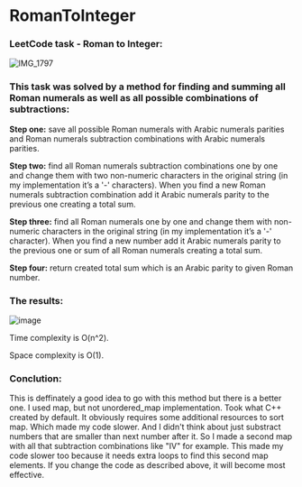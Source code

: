 # RomanToInteger
### LeetCode task - Roman to Integer:
![IMG_1797](https://github.com/user-attachments/assets/fcccec21-c7ec-4ca4-92a8-5e68cac98844)
### This task was solved by a method for finding and summing all Roman numerals as well as all possible combinations of subtractions:
**Step one:** save all possible Roman numerals with Arabic numerals parities and Roman numerals subtraction combinations with Arabic numerals parities.

**Step two:** find all Roman numerals subtraction combinations one by one and change them with two non-numeric characters in the original string (in my implementation it’s a '-' characters). When you find a new Roman numerals subtraction combination add it Arabic numerals parity to the previous one creating a total sum.

**Step three:** find all Roman numerals one by one and change them with non-numeric characters in the original string (in my implementation it’s a '-' character). When you find a new number add it Arabic numerals parity to the previous one or sum of all Roman numerals creating a total sum.

**Step four:** return created total sum which is an Arabic parity to given Roman number.
### The results:
![image](https://github.com/user-attachments/assets/cd4ecfab-48ec-4221-8435-a4770659e79f)

Time complexity is O(n^2).

Space complexity is O(1).
### Conclution:

This is deffinately a good idea to go with this method but there is a better one. I used map, but not unordered_map implementation. Took what C++ created by default. It obviously requires some additional resources to sort map. Which made my code slower. And I didn't think about just substract numbers that are smaller than next number after it. So I made a second map with all that subtraction combinations like "IV" for example. This made my code slower too because it needs extra loops to find this second map elements. If you change the code as described above, it will become most effective.
